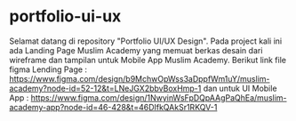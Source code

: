 # portfolio-ui-ux
Selamat datang di repository "Portfolio UI/UX Design".
Pada project kali ini ada Landing Page Muslim Academy yang memuat berkas desain dari wireframe dan tampilan untuk Mobile App Muslim Academy.
Berikut link file figma 
Lending Page : https://www.figma.com/design/b9MchwOpWss3aDppfWm1uY/muslim-academy?node-id=52-12&t=LNeJGX2bbvBoxHmp-1 
dan untuk UI Mobile App : https://www.figma.com/design/1NwyinWsFpDQpAAgPaQhEa/muslim-academy-app?node-id=46-428&t=46DIfkQAkSr1RKQV-1
